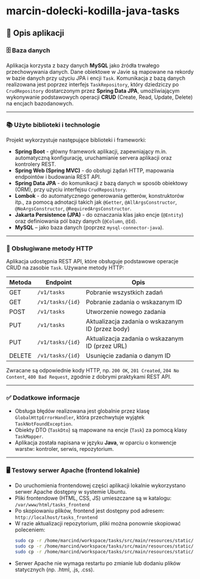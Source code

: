 # marcin-dolecki-kodilla-java-tasks

## 📌 Opis aplikacji

### 🗄️ Baza danych

Aplikacja korzysta z bazy danych **MySQL** jako źródła trwałego przechowywania danych. Dane obiektowe w Javie są mapowane na rekordy w bazie danych przy użyciu JPA i encji `Task`. Komunikacja z bazą danych realizowana jest poprzez interfejs `TaskRepository`, który dziedziczy po `CrudRepository` dostarczonym przez **Spring Data JPA**, umożliwiającym wykonywanie podstawowych operacji **CRUD** (Create, Read, Update, Delete) na encjach bazodanowych.

---

### 📚 Użyte biblioteki i technologie

Projekt wykorzystuje następujące biblioteki i frameworki:

- **Spring Boot** - główny framework aplikacji, zapewniający m.in. automatyczną konfigurację, uruchamianie servera aplikacji oraz kontrolery REST.
- **Spring Web (Spring MVC)** - do obsługi żądań HTTP, mapowania endpointów i budowania REST API.
- **Spring Data JPA** - do komunikacji z bazą danych w sposób obiektowy (ORM), przy użyciu interfejsu `CrudRepository`.
- **Lombok** - do automatycznego generowania getterów, konstruktorów itp., za pomocą adnotacji takich jak `@Getter`, `@AllArgsConstructor`, `@NoArgsConstructor`, `@RequiredArgsConstructor`.
- **Jakarta Persistence (JPA)** - do oznaczania klas jako encje (`@Entity`) oraz definiowania pól bazy danych (`@Column`, `@Id`).
- **MySQL** – jako baza danych (poprzez `mysql-connector-java`).

---

### 🔁 Obsługiwane metody HTTP

Aplikacja udostępnia REST API, które obsługuje podstawowe operacje CRUD na zasobie `Task`. Używane metody HTTP:

| Metoda | Endpoint             | Opis                                             |
|--------|----------------------|--------------------------------------------------|
| GET    | `/v1/tasks`          | Pobranie wszystkich zadań                        |
| GET    | `/v1/tasks/{id}`     | Pobranie zadania o wskazanym ID                  |
| POST   | `/v1/tasks`          | Utworzenie nowego zadania                        |
| PUT    | `/v1/tasks`          | Aktualizacja zadania o wskazanym ID (przez body) |
| PUT    | `/v1/tasks/{id}`     | Aktualizacja zadania o wskazanym ID (przez URL)  |
| DELETE | `/v1/tasks/{id}`     | Usunięcie zadania o danym ID                     |

Zwracane są odpowiednie kody HTTP, np. `200 OK`, `201 Created`, `204 No Content`, `400 Bad Request`, zgodnie z dobrymi praktykami REST API.

---

### ✅ Dodatkowe informacje

- Obsługa błędów realizowana jest globalnie przez klasę `GlobalHttpErrorHandler`, która przechwytuje wyjątek `TaskNotFoundException`.
- Obiekty DTO (`TaskDto`) są mapowane na encje (`Task`) za pomocą klasy `TaskMapper`.
- Aplikacja została napisana w języku **Java**, w oparciu o konwencje warstw: kontroler, serwis, repozytorium.

---

### 🖥️ Testowy serwer Apache (frontend lokalnie)

- Do uruchomienia frontendowej części aplikacji lokalnie wykorzystano serwer Apache dostępny w systemie Ubuntu.
- Pliki frontendowe (HTML, CSS, JS) umieszczane są w katalogu:  
  `/var/www/html/tasks_frontend`
- Po skopiowaniu plików, frontend jest dostępny pod adresem:  
  `http://localhost/tasks_frontend`
- W razie aktualizacji repozytorium, pliki można ponownie skopiować poleceniem:
  ```bash
  sudo cp -r /home/marcind/workspace/tasks/src/main/resources/static/index.html /var/www/html/tasks_frontend/
  sudo cp -r /home/marcind/workspace/tasks/src/main/resources/static/style.css /var/www/html/tasks_frontend/
  sudo cp -r /home/marcind/workspace/tasks/src/main/resources/static/script.js /var/www/html/tasks_frontend/

- Serwer Apache nie wymaga restartu po zmianie lub dodaniu plików statycznych (np. .html, .js, .css).